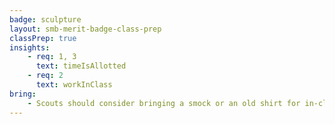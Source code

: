 ```yaml
---
badge: sculpture
layout: smb-merit-badge-class-prep
classPrep: true
insights:
    - req: 1, 3
      text: timeIsAllotted
    - req: 2
      text: workInClass
bring:
    - Scouts should consider bringing a smock or an old shirt for in-class project work.
---
```

